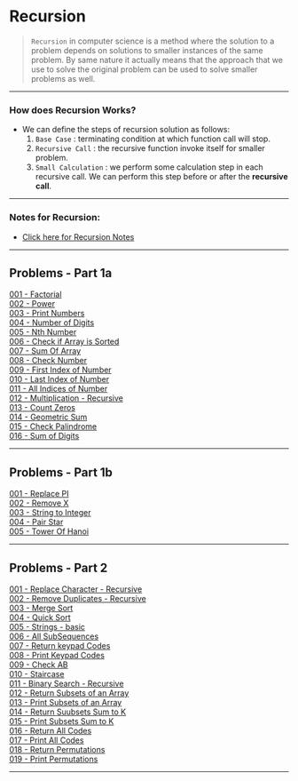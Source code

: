 # Recursion

>   ```Recursion``` in computer science is a method where the solution to a problem depends on solutions to smaller instances	of the same problem. By same nature it actually means that the approach that we use to solve the original problem can be used to solve smaller problems as well.	

--- 

### How does Recursion Works?
-   We can define the steps of recursion solution as follows:
    1.  ```Base Case``` : terminating condition at which function call will stop.
    2.  ```Recursive Call``` : the recursive function invoke itself for smaller problem.
    3.  ```Small Calculation``` : we perform some calculation step in each recursive call. We can perform this step before or after the **recursive call**.

---

### Notes for Recursion:
-   [Click here for Recursion Notes](./assets/Recursion.pdf)<br>

---
## Problems - Part 1a
[001 - Factorial](./code-part-1/001-Factorial.cpp)<br>
[002 - Power](./code-part-1/002-Power.cpp)<br>
[003 - Print Numbers](./code-part-1/003-Print-Numbers.cpp)<br>
[004 - Number of Digits](./code-part-1/004-Number-Of-Digits.cpp)<br>
[005 - Nth Number](./code-part-1/005-Nth-Number.cpp)<br>
[006 - Check if Array is Sorted](./code-part-1/006-Check-If-Array-Is-Sorted.cpp)<br>
[007 - Sum Of Array](./code-part-1/007-Sum-Of-Array.cpp)<br>
[008 - Check Number](./code-part-1/008-Check-Number.cpp)<br>
[009 - First Index of Number](./code-part-1/009-First-Index-Of-Number.cpp)<br>
[010 - Last Index of Number](./code-part-1/010-Last-Index-Of-Number.cpp)<br>
[011 - All Indices of Number](./code-part-1/011-All-Indices-Of-Number.cpp)<br>
[012 - Multiplication - Recursive](./code-part-1/012-Multiplication-Recursive.cpp)<br>
[013 - Count Zeros](./code-part-1/013-Count-Zeros.cpp)<br>
[014 - Geometric Sum](./code-part-1/014-Geometric-Sum.cpp)<br>
[015 - Check Palindrome](./code-part-1/015-Check-Palindrome.cpp)<br>
[016 - Sum of Digits](./code-part-1/016-Sum-Of-Digits.cpp)<br>

---
## Problems - Part 1b
[001 - Replace PI](./code-part-2/001-Replace-Pi.cpp)<br>
[002 - Remove X](./code-part-2/002-Remove-X.cpp)<br>
[003 - String to Integer](./code-part-2/003-String-To-Integer.cpp)<br>
[004 - Pair Star](./code-part-2/004-Pair-Star.cpp)<br>
[005 - Tower Of Hanoi](./code-part-2/005-Tower-Of-Hanoi.cpp)<br>

---
## Problems - Part 2
[001 - Replace Character - Recursive](./code-part-2/006-Replace-Character-recursive.cpp)<br>
[002 - Remove Duplicates - Recursive](./code-part-2/007-Remove-Duplicates-Recursive.cpp)<br>
[003 - Merge Sort](./code-part-2/008-Merge-Sort.cpp)<br>
[004 - Quick Sort](./code-part-2/009-Quick-Sort.cpp)<br>
[005 - Strings - basic](./code-part-3/001-Strings.cpp)<br>
[006 - All SubSequences](./code-part-3/002-All-SubSequences.cpp)<br>
[007 - Return keypad Codes](./code-part-3/003-Return-Keypad-Codes.cpp)<br>
[008 - Print Keypad Codes](./code-part-3/004-Print-Keypad-Code.cpp)<br>
[009 - Check AB](./code-part-3/005-Check-AB.cpp)<br>
[010 - Staircase](./code-part-3/006-StairCase.cpp)<br>
[011 - Binary Search - Recursive](./code-part-3/007-Binary-Search-Recursive.cpp)<br>
[012 - Return Subsets of an Array](./code-part-3/008-Return-Subsets-Of-Array.cpp)<br>
[013 - Print Subsets of an Array](./code-part-3/009-Print-Subsets-Of-Array.cpp)<br>
[014 - Return Suubsets Sum to K](./code-part-3/010-Return-Subsets-Sum-To-K.cpp)<br>
[015 - Print Subsets Sum to K](./code-part-3/011-Print-Subsets-Sum-To-K.cpp)<br>
[016 - Return All Codes](./code-part-3/012-Return-All-Codes.cpp)<br>
[017 - Print All Codes](./code-part-3/013-Print-All-Codes.cpp)<br>
[018 - Return Permutations](./code-part-3/014-Return-Permutations.cpp)<br>
[019 - Print Permutations](./code-part-3/015-Print-Permutations.cpp)<br>

---
